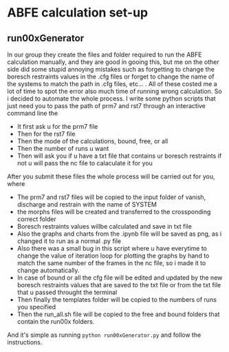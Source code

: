 # ABFE calculation set-up 

## run00xGenerator
In our group they create the files and folder required to run the ABFE calculation manually, and they are good in gooing this, but me on the other side did some stupid annoying mistakes such as forgetting to change the boresch restraints values in the .cfg files or forget to change the name of the systems to match the path in .cfg files, etc... . All of these costed me a lot of time to spot the error also much time of running wrong calculation. So i decided to automate the whole process. I write some python scripts that just need you to pass the path of prm7 and rst7 through an interactive command line the
 - It first ask u for the prm7 file
 - Then for the rst7 file
 - Then the mode of the calculations, bound, free, or all
 - Then the number of runs u want
 - Then will ask you if u have a txt file that contains ur boresch restraints if not u will pass the nc file to calaculate it for you


After you submit these files the whole process will be carried out for you, where
 - The prm7 and rst7 files will be copied to the input folder of vanish, discharge and restrain with the name of SYSTEM
 - the morphs files will be created and transferred to the crossponding correct folder
 - Boresch restraints values willbe calculated and save in txt file
 - Also the graphs and charts from the .ipynb file will be saved as png, as i changed it to run as a normal .py file
 - Also there was a small bug in this script where u have everytime to change the value of iteration loop for plotting the graphs by hand to match the same number of the frames in the nc file, so i made it to change automatically.
 - In case of bound or all the cfg file will be edited and updated by the new boresch restraints values that are saved to the txt file or from the txt file that u passed throught the terminal 
 - Then finally the templates folder will be copied to the numbers of runs you specified
 - Then the run_all.sh file will be copied to the free and bound folders that contain the run00x folders. 

And it's simple as running `python run00xGenerator.py` and follow the instructions. 
